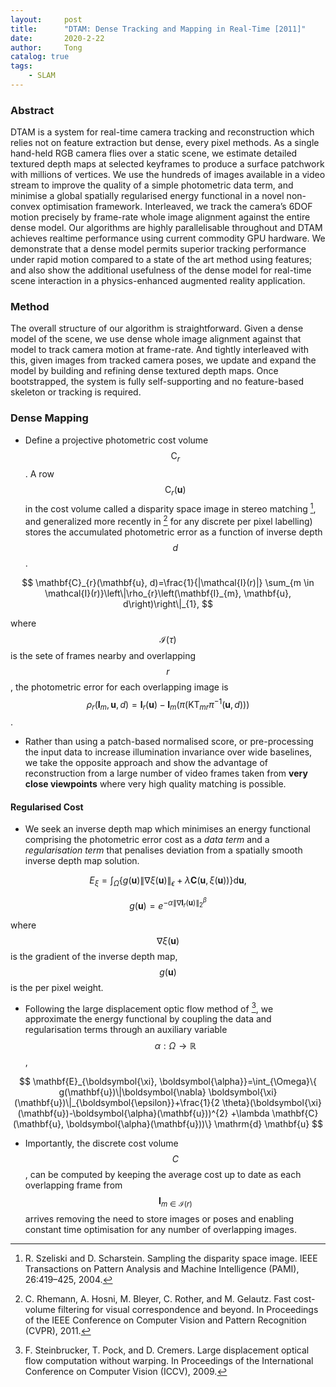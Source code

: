 ```yaml
---
layout:     post
title:      "DTAM: Dense Tracking and Mapping in Real-Time [2011]"
date:       2020-2-22
author:     Tong
catalog: true
tags:
    - SLAM
---
```


### Abstract

DTAM is a system for real-time camera tracking and reconstruction which relies not on feature extraction but dense, every pixel methods. As a single hand-held RGB camera flies over a static scene, we estimate detailed textured depth maps at selected keyframes to produce a surface patchwork with millions of vertices. We use the hundreds of images available in a video stream to improve the quality of a simple photometric data term, and minimise a global spatially regularised energy functional in a novel non-convex optimisation framework. Interleaved, we track the camera’s
6DOF motion precisely by frame-rate whole image alignment against the entire dense model. Our algorithms are highly parallelisable throughout and DTAM achieves realtime
performance using current commodity GPU hardware. We demonstrate that a dense model permits superior tracking performance under rapid motion compared to a state of
the art method using features; and also show the additional usefulness of the dense model for real-time scene interaction in a physics-enhanced augmented reality application.

### Method

The overall structure of our algorithm is straightforward. Given a dense model of the scene, we use dense whole image alignment against that model to track camera motion at frame-rate. And tightly interleaved with this, given images from tracked camera poses, we update and expand the model by building and refining dense textured depth maps. Once bootstrapped, the system is fully self-supporting and no feature-based skeleton or tracking is required.

### Dense Mapping

- Define a projective photometric cost volume $$\mathrm{C}_{r}$$. A row $$\mathrm{C}_{r}(\mathbf{u})$$ in the cost volume called a disparity space image in stereo matching [^Szeliski2004], and generalized more recently in [^Rhemann2011] for any discrete per pixel labelling) stores the accumulated photometric error as a function of inverse depth $$d$$.

$$
\mathbf{C}_{r}(\mathbf{u}, d)=\frac{1}{|\mathcal{I}(r)|} \sum_{m \in \mathcal{I}(r)}\left\|\rho_{r}\left(\mathbf{I}_{m}, \mathbf{u}, d\right)\right\|_{1},
$$

where $$\mathcal{I}(\tau)$$ is the sete of frames nearby and overlapping $$r$$, the photometric error for each overlapping image is
$$
\rho_{r}\left(\mathbf{I}_{m}, \mathbf{u}, d\right)=\mathbf{I}_{r}(\mathbf{u})-\mathbf{I}_{m}\left(\pi\left(\mathrm{KT}_{m r} \pi^{-1}(\mathbf{u}, d)\right)\right)
$$.

- Rather than using a patch-based normalised score, or pre-processing the input data to increase illumination invariance over wide baselines, we take the opposite approach and show the advantage of reconstruction from a large number of video frames taken from __very close viewpoints__ where very high quality matching is possible.

#### Regularised Cost

-  We seek an inverse depth map which minimises an energy functional comprising the photometric error cost as a _data term_ and a _regularisation term_ that penalises deviation from a spatially smooth inverse depth map solution.

$$
E_{\xi}=\int_{\Omega}\left\{g(\mathbf{u})\|\nabla \xi(\mathbf{u})\|_{\epsilon}+\lambda \mathbf{C}(\mathbf{u}, \xi(\mathbf{u}))\right\} \mathrm{d} \mathbf{u},
$$

$$
g(\mathbf{u})=e^{-\alpha\left\|\nabla \mathbf{I}_{r}(\mathbf{u})\right\|_{2}^{\beta}}
$$

where $$\nabla \xi(\mathbf{u})$$ is the gradient of the inverse depth map, $$g(\mathbf{u})$$ is the per pixel weight.

- Following the large displacement optic flow method of [^Steinbrucker2009], we approximate the energy functional by coupling the data and regularisation terms through an auxiliary variable $$\alpha: \Omega \rightarrow \mathbb{R}$$,

$$
\mathbf{E}_{\boldsymbol{\xi}, \boldsymbol{\alpha}}=\int_{\Omega}\{ g(\mathbf{u})\|\boldsymbol{\nabla} \boldsymbol{\xi}(\mathbf{u})\|_{\boldsymbol{\epsilon}}+\frac{1}{2 \theta}(\boldsymbol{\xi}(\mathbf{u})-\boldsymbol{\alpha}(\mathbf{u}))^{2} +\lambda \mathbf{C}(\mathbf{u}, \boldsymbol{\alpha}(\mathbf{u}))\} \mathrm{d} \mathbf{u}
$$

- Importantly, the discrete cost volume $$C$$, can be computed by keeping the average cost up to date as each overlapping frame from $$\mathbf{I}_{m \in \mathcal{I}(r)}$$ arrives removing the need to store images or poses and enabling constant time optimisation for any number of overlapping images.

[^Szeliski2004]: R. Szeliski and D. Scharstein. Sampling the disparity space image. IEEE Transactions on Pattern Analysis and Machine Intelligence (PAMI), 26:419–425, 2004.

[^Rhemann2011]: C. Rhemann, A. Hosni, M. Bleyer, C. Rother, and M. Gelautz. Fast cost-volume filtering for visual correspondence and beyond. In Proceedings of the IEEE Conference on Computer Vision and Pattern Recognition (CVPR), 2011.

[^Steinbrucker2009]: F. Steinbrucker, T. Pock, and D. Cremers. Large displacement optical flow computation without warping. In Proceedings of the International Conference on Computer Vision (ICCV), 2009.

